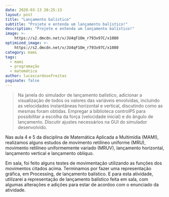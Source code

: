 ```yaml
---
date: 2020-03-13 20:25:13
layout: post
title: "Lançamento balístico"
subtitle: "Projete e entenda um lançamento balístico!"
description: "Projete e entenda um lançamento balístico!"
image: >-
    https://s2.dmcdn.net/v/JU4qF1Om_r793x97C/x1080
optimized_image: >-
    https://s2.dmcdn.net/v/JU4qF1Om_r793x97C/x1080
category: mami
tags:
  - mami
  - programação
  - matemática
author: lucascardosofreitas
paginate: false
---
```

> Na janela do simulador de lançamento balístico, adicionar a visualização de todos os valores das variáveis envolvidas, incluindo as velocidades instantâneas horizontal e vertical, discutindo como as mesmas foram obtidas. Empregar a biblioteca controlP5 para possibilitar a escolha da força (velocidade inicial) e do ângulo de lançamento. Discutir ajustes necessários na GUI do simulador desenvolvido.

Nas aula 4 e 5 da disciplina de Matemática Aplicada a Multimídia (MAMI), realizamos alguns estudos de movimento retilíneo uniforme (MRU), movimento retilíneo uniformemente variado (MRUV), lançamento horizontal, lançamento vertical e lançamento oblíquo.

Em sala, foi feito alguns testes de movimentação utilizando as funções dos movimentos citados acima. Terminamos por fazer uma representação gráfica, em Processing, de lançamento balístico.
E para esta atividade, utilizarei a representação de lançamento balístico feita em sala, com algumas alterações e adições para estar de acordoo com o enunciado da atividade.

